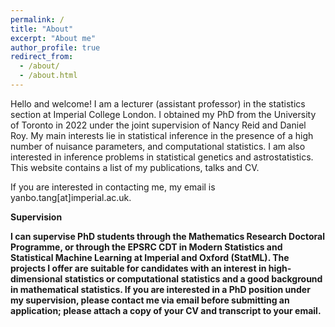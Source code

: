```yaml
---
permalink: /
title: "About"
excerpt: "About me"
author_profile: true
redirect_from: 
  - /about/
  - /about.html
---
```


Hello and welcome! I am a lecturer (assistant professor) in the statistics section at Imperial College London. I obtained my PhD from the University of Toronto in 2022 under the joint supervision of Nancy Reid and Daniel Roy.
My main interests lie in statistical inference in the presence of a high number of nuisance parameters, and computational statistics.
I am also interested in inference problems in statistical genetics and astrostatistics. 
This website contains a list of my publications, talks and CV. 

If you are interested in contacting me, my email is yanbo.tang[at]imperial.ac.uk. 

<b> Supervision <b>

I can supervise PhD students through the Mathematics Research Doctoral Programme, or through the EPSRC CDT in Modern Statistics and Statistical Machine Learning at Imperial and Oxford (StatML). 
The projects I offer are suitable for candidates with an interest in high-dimensional statistics or computational statistics and a good background in mathematical statistics. 
If you are interested in a PhD position under my supervision, please contact me via email before submitting an application; please attach a copy of your CV and transcript to your email.


